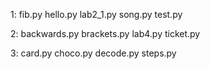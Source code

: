 1:
fib.py
hello.py
lab2_1.py
song.py
test.py

2:
backwards.py
brackets.py
lab4.py
ticket.py

3:
card.py
choco.py
decode.py
steps.py
